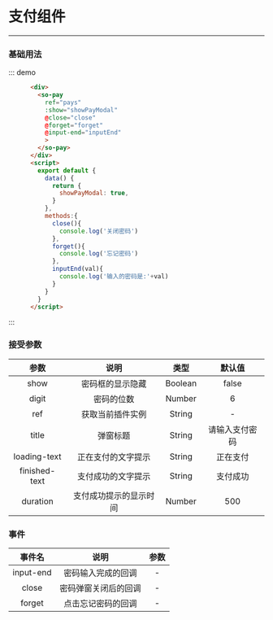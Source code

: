 # 支付组件
----
### 基础用法
 <div class="demo-block">
    <so-pay ref="pays"
          :show="showPayModal"          
          @close="close"
          @forget="forget"
          @input-end="inputEnd"></so-pay>
  </div>

::: demo

```html
      <div>
        <so-pay 
          ref="pays"
          :show="showPayModal"           
          @close="close"
          @forget="forget"
          @input-end="inputEnd"
          >
        </so-pay>
      </div>
      <script>
        export default {
          data() {
            return {
              showPayModal: true,
            }
          },
          methods:{
            close(){
              console.log('关闭密码')
            },
            forget(){
              console.log('忘记密码')
            },
            inputEnd(val){
              console.log('输入的密码是:'+val)
            }
          }
        }
      </script>
```
:::
### 接受参数
 参数 | 说明 | 类型 | 默认值  |
 :----:| :----: | :----: | :----:    |
 show | 密码框的显示隐藏 | Boolean |   false  |
 digit | 密码的位数	 | Number |   6   |
ref | 获取当前插件实例	 | String |   -  |
 title | 弹窗标题	 | String |   请输入支付密码   |
 loading-text | 正在支付的文字提示	 | String |   正在支付   |
finished-text | 支付成功的文字提示	 | String |   支付成功   |
 duration | 支付成功提示的显示时间	 | Number |   500   |
### 事件
| 事件名 |  说明  | 参数 |
| :----:| :----:| :----:|
| input-end| 密码输入完成的回调| -|
| close| 密码弹窗关闭后的回调| -|
| forget| 点击忘记密码的回调|-|




